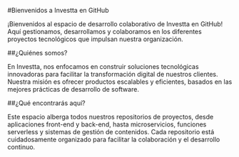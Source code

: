 #Bienvenidos a Investta en GitHub

¡Bienvenidos al espacio de desarrollo colaborativo de Investta en GitHub! Aquí gestionamos, desarrollamos y colaboramos en los diferentes proyectos tecnológicos que impulsan nuestra organización.

##¿Quiénes somos?

En Investta, nos enfocamos en construir soluciones tecnológicas innovadoras para facilitar la transformación digital de nuestros clientes. Nuestra misión es ofrecer productos escalables y eficientes, basados en las mejores prácticas de desarrollo de software.

##¿Qué encontrarás aquí?

Este espacio alberga todos nuestros repositorios de proyectos, desde aplicaciones front-end y back-end, hasta microservicios, funciones serverless y sistemas de gestión de contenidos. Cada repositorio está cuidadosamente organizado para facilitar la colaboración y el desarrollo continuo.
